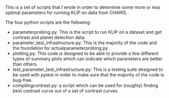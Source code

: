 This is a set of scripts that I wrote in order to determine some more or less optimal parameters for running KLIP on data from CHARIS. 

The four python scripts are the following:
  - parameterprobing.py: This is the script to run KLIP on a dataset and get contrast and planet detection data.
  - parameter_test_infrastructure.py: This is the majority of the code and the foundation for actualparameterprobing.py.
  - plotting.py: This code is designed to be able to provide a few different types of summary plots which can indicate which parameters are better than others.
  - test_parameter_test_infrastructure.py: This is a testing suite designed to be used with pytest in order to make sure that the majority of the code is bug-free.
  - compilingcontrast.py: a script which can be used for (roughly) finding best contrast curve out of a set of contrast curves
